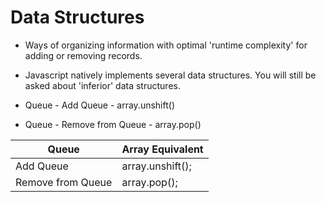 # Data Structures

* Ways of organizing information with optimal 'runtime complexity' for adding or removing records.

* Javascript natively implements several data structures. You will still be asked about 'inferior' data structures.

* Queue - Add Queue - array.unshift()

* Queue - Remove from Queue - array.pop()

Queue | Array Equivalent
--- | ---
Add Queue | array.unshift();
Remove from Queue | array.pop();